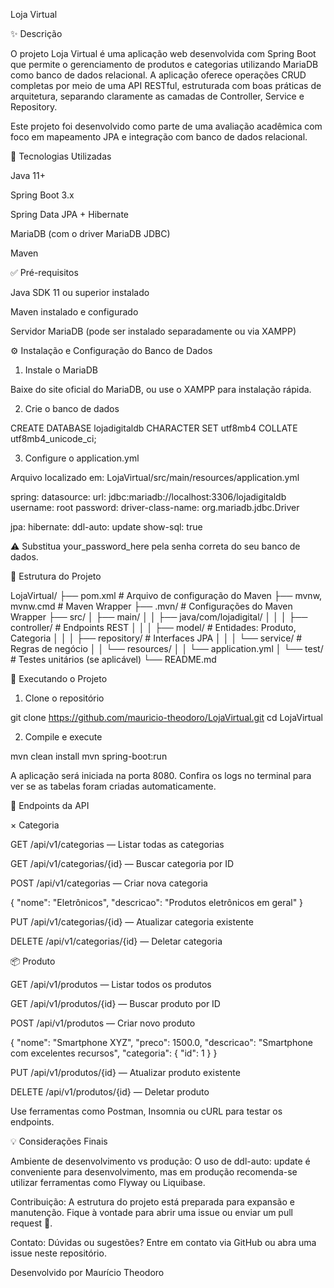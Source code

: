 Loja Virtual

✨ Descrição

O projeto Loja Virtual é uma aplicação web desenvolvida com Spring Boot que permite o gerenciamento de produtos e categorias utilizando MariaDB como banco de dados relacional. A aplicação oferece operações CRUD completas por meio de uma API RESTful, estruturada com boas práticas de arquitetura, separando claramente as camadas de Controller, Service e Repository.

Este projeto foi desenvolvido como parte de uma avaliação acadêmica com foco em mapeamento JPA e integração com banco de dados relacional.

🫠 Tecnologias Utilizadas

Java 11+

Spring Boot 3.x

Spring Data JPA + Hibernate

MariaDB (com o driver MariaDB JDBC)

Maven

✅ Pré-requisitos

Java SDK 11 ou superior instalado

Maven instalado e configurado

Servidor MariaDB (pode ser instalado separadamente ou via XAMPP)

⚙️ Instalação e Configuração do Banco de Dados

1. Instale o MariaDB

Baixe do site oficial do MariaDB, ou use o XAMPP para instalação rápida.

2. Crie o banco de dados

CREATE DATABASE lojadigitaldb
CHARACTER SET utf8mb4
COLLATE utf8mb4_unicode_ci;

3. Configure o application.yml

Arquivo localizado em: LojaVirtual/src/main/resources/application.yml

spring:
  datasource:
    url: jdbc:mariadb://localhost:3306/lojadigitaldb
    username: root
    password:
    driver-class-name: org.mariadb.jdbc.Driver

  jpa:
    hibernate:
      ddl-auto: update
    show-sql: true
   

⚠️ Substitua your_password_here pela senha correta do seu banco de dados.

📁 Estrutura do Projeto

LojaVirtual/
├── pom.xml                  # Arquivo de configuração do Maven
├── mvnw, mvnw.cmd          # Maven Wrapper
├── .mvn/                   # Configurações do Maven Wrapper
├── src/
│   ├── main/
│   │   ├── java/com/lojadigital/
│   │   │   ├── controller/    # Endpoints REST
│   │   │   ├── model/         # Entidades: Produto, Categoria
│   │   │   ├── repository/    # Interfaces JPA
│   │   │   └── service/       # Regras de negócio
│   │   └── resources/
│   │       └── application.yml
│   └── test/                  # Testes unitários (se aplicável)
└── README.md

🚀 Executando o Projeto

1. Clone o repositório

git clone https://github.com/mauricio-theodoro/LojaVirtual.git
cd LojaVirtual

2. Compile e execute

mvn clean install
mvn spring-boot:run

A aplicação será iniciada na porta 8080. Confira os logs no terminal para ver se as tabelas foram criadas automaticamente.

📝 Endpoints da API

× Categoria

GET /api/v1/categorias — Listar todas as categorias

GET /api/v1/categorias/{id} — Buscar categoria por ID

POST /api/v1/categorias — Criar nova categoria

{
  "nome": "Eletrônicos",
  "descricao": "Produtos eletrônicos em geral"
}

PUT /api/v1/categorias/{id} — Atualizar categoria existente

DELETE /api/v1/categorias/{id} — Deletar categoria

📦 Produto

GET /api/v1/produtos — Listar todos os produtos

GET /api/v1/produtos/{id} — Buscar produto por ID

POST /api/v1/produtos — Criar novo produto

{
  "nome": "Smartphone XYZ",
  "preco": 1500.0,
  "descricao": "Smartphone com excelentes recursos",
  "categoria": {
    "id": 1
  }
}

PUT /api/v1/produtos/{id} — Atualizar produto existente

DELETE /api/v1/produtos/{id} — Deletar produto

Use ferramentas como Postman, Insomnia ou cURL para testar os endpoints.

💡 Considerações Finais

Ambiente de desenvolvimento vs produção: O uso de ddl-auto: update é conveniente para desenvolvimento, mas em produção recomenda-se utilizar ferramentas como Flyway ou Liquibase.

Contribuição: A estrutura do projeto está preparada para expansão e manutenção. Fique à vontade para abrir uma issue ou enviar um pull request 🚀.

Contato: Dúvidas ou sugestões? Entre em contato via GitHub ou abra uma issue neste repositório.

Desenvolvido por Maurício Theodoro

